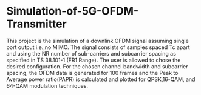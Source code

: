 # Simulation-of-5G-OFDM-Transmitter
This project is the simulation of a downlink OFDM signal assuming single port output i.e.,no MIMO. The signal consists of samples spaced Tc apart and using the NR number of sub-carriers and subcarrier spacing as specified in TS 38.101-1 (FR1 Range). The user is allowed to chose the desired configuration. For the chosen channel bandwidth and subcarrier spacing, the OFDM data is generated for 100 frames and the Peak to Average power ratio(PAPR) is calculated and plotted for QPSK,16-QAM, and 64-QAM modulation techniques.
